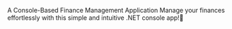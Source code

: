 A Console-Based Finance Management Application
Manage your finances effortlessly with this simple and intuitive .NET console app!💸
